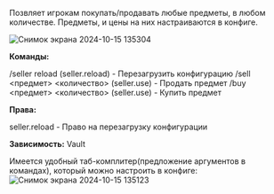 Позвляет игрокам покупать/продавать любые предметы, в любом количестве. Предметы, и цены на них настраиваются в конфиге.

![Снимок экрана 2024-10-15 135304](https://github.com/user-attachments/assets/75102b77-018d-46a6-a462-8daae49d3574)

**Команды:**

/seller reload (seller.reload) - Перезагрузить конфигурацию
/sell <предмет> <количество> (seller.use) - Продать предмет
/buy <предмет> <количество> (seller.use) - Купить предмет

**Права:**

seller.reload - Право на перезагрузку конфигурации

**Зависимость:** Vault

Имеется удобный таб-комплитер(предложение аргументов в командах), который можно настроить в конфиге:
![Снимок экрана 2024-10-15 135123](https://github.com/user-attachments/assets/987e8963-acd3-4fe1-bb6d-0067326e1b5a)
